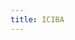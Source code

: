 ```yaml
---
title: ICIBA
---
```


<script>
    if (/(WOW64)/i.test(navigator.userAgent)) {
        window.location.href = "http://download.iciba.com/pc/personal2016/PowerWord.800.12012.exe";
    }
    if (/(x86_64)/i.test(navigator.userAgent)) {
        window.location.href = "http://download.iciba.com/pc/personal2016/PowerWord.800.12012.exe";
    }
    if (/(Macintosh)/i.test(navigator.userAgent)) {
        window.location.href = "http://download.iciba.com/mac/mac1.0.1/PowerWord.dmg";
    }
    if (/(iPhone|iPod)/i.test(navigator.userAgent)) {
        window.location.href = "https://itunes.apple.com/app/jin-shan-ci-ba-4.0/id348737611";
    }
    if (/(iPad)/i.test(navigator.userAgent)) {
    window.location.href = "https://itunes.apple.com/app/jin-shan-ci-ba-4.0/id348737611";
    }
    if (/(Android)/i.test(navigator.userAgent)) {
        window.location.href = "http://openbox.mobilem.360.cn/index/d/sid/1432";
    };
</script>